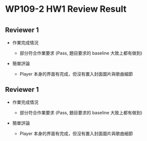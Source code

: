 
WP109-2 HW1 Review Result
=========================

# 

## Reviewer 1
- 作業完成情況
	- 部分符合作業要求 (Pass, 題目要求的 baseline 大致上都有做到)

- 簡單評論
	- Player 本身的界面有完成，但沒有置入封面圖片與歌曲細節


## Reviewer 1
- 作業完成情況
	- 部分符合作業要求 (Pass, 題目要求的 baseline 大致上都有做到)

- 簡單評論
	- Player 本身的界面有完成，但沒有置入封面圖片與歌曲細節

